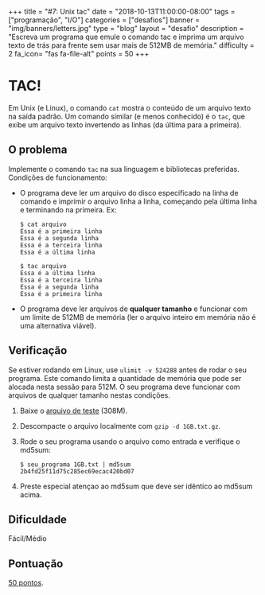 +++
title = "#7: Unix tac"
date = "2018-10-13T11:00:00-08:00"
tags = ["programação", "I/O"]
categories = ["desafios"]
banner = "img/banners/letters.jpg"
type = "blog"
layout = "desafio"
description = "Escreva um programa que emule o comando tac e imprima um arquivo texto de trás para frente sem usar mais de 512MB de memória."
difficulty = 2
fa_icon= "fas fa-file-alt"
points = 50
+++

# TAC!

Em Unix (e Linux), o comando `cat` mostra o conteúdo de um arquivo texto na
saída padrão. Um comando similar (e menos conhecido) é o `tac`, que exibe um
arquivo texto invertendo as linhas (da última para a primeira).

## O problema

Implemente o comando `tac` na sua linguagem e bibliotecas preferidas. Condições
de funcionamento:

* O programa deve ler um arquivo do disco especificado na linha de comando e
  imprimir o arquivo linha a linha, começando pela última linha e terminando
  na primeira.  Ex:

    ```
    $ cat arquivo
    Essa é a primeira linha
    Essa é a segunda linha
    Essa é a terceira linha
    Essa é a última linha

    $ tac arquivo
    Essa é a última linha
    Essa é a terceira linha
    Essa é a segunda linha
    Essa é a primeira linha
    ```
* O programa deve ler arquivos de **qualquer tamanho** e funcionar com um
  limite de 512MB de memória (ler o arquivo inteiro em memória não é uma
  alternativa viável).

## Verificação

Se estiver rodando em Linux, use `ulimit -v 524288` antes de rodar o seu
programa. Este comando limita a quantidade de memória que pode ser alocada
nesta sessão para 512M. O seu programa deve funcionar com arquivos de qualquer
tamanho nestas condições.

1. Baixe o [arquivo de teste](https://osprogramadores.com/files/d07/1GB.txt.gz) (308M).

1. Descompacte o arquivo localmente com `gzip -d 1GB.txt.gz`.

1. Rode o seu programa usando o arquivo como entrada e verifique o md5sum:

    ```
    $ seu_programa 1GB.txt | md5sum
    2b4fd25f11d75c285ec69ecac420bd07
    ```

1. Preste especial atençao ao md5sum que deve ser idêntico ao md5sum acima.

## Dificuldade

Fácil/Médio

## Pontuação

[50 pontos](https://osprogramadores.com/scores).
